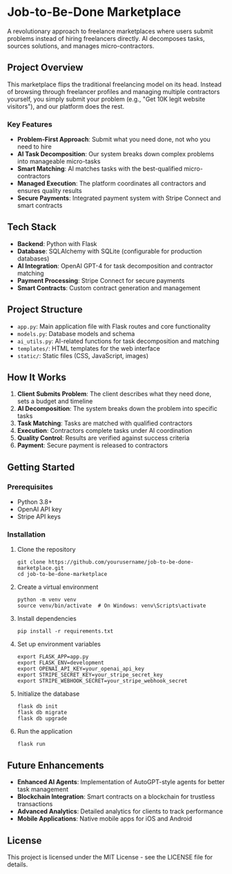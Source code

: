 
# Job-to-Be-Done Marketplace

A revolutionary approach to freelance marketplaces where users submit problems instead of hiring freelancers directly. AI decomposes tasks, sources solutions, and manages micro-contractors.

## Project Overview

This marketplace flips the traditional freelancing model on its head. Instead of browsing through freelancer profiles and managing multiple contractors yourself, you simply submit your problem (e.g., "Get 10K legit website visitors"), and our platform does the rest.

### Key Features

- **Problem-First Approach**: Submit what you need done, not who you need to hire
- **AI Task Decomposition**: Our system breaks down complex problems into manageable micro-tasks
- **Smart Matching**: AI matches tasks with the best-qualified micro-contractors
- **Managed Execution**: The platform coordinates all contractors and ensures quality results
- **Secure Payments**: Integrated payment system with Stripe Connect and smart contracts

## Tech Stack

- **Backend**: Python with Flask
- **Database**: SQLAlchemy with SQLite (configurable for production databases)
- **AI Integration**: OpenAI GPT-4 for task decomposition and contractor matching
- **Payment Processing**: Stripe Connect for secure payments
- **Smart Contracts**: Custom contract generation and management

## Project Structure

- `app.py`: Main application file with Flask routes and core functionality
- `models.py`: Database models and schema
- `ai_utils.py`: AI-related functions for task decomposition and matching
- `templates/`: HTML templates for the web interface
- `static/`: Static files (CSS, JavaScript, images)

## How It Works

1. **Client Submits Problem**: The client describes what they need done, sets a budget and timeline
2. **AI Decomposition**: The system breaks down the problem into specific tasks
3. **Task Matching**: Tasks are matched with qualified contractors
4. **Execution**: Contractors complete tasks under AI coordination
5. **Quality Control**: Results are verified against success criteria
6. **Payment**: Secure payment is released to contractors

## Getting Started

### Prerequisites

- Python 3.8+
- OpenAI API key
- Stripe API keys

### Installation

1. Clone the repository
   ```
   git clone https://github.com/yourusername/job-to-be-done-marketplace.git
   cd job-to-be-done-marketplace
   ```

2. Create a virtual environment
   ```
   python -m venv venv
   source venv/bin/activate  # On Windows: venv\Scripts\activate
   ```

3. Install dependencies
   ```
   pip install -r requirements.txt
   ```

4. Set up environment variables
   ```
   export FLASK_APP=app.py
   export FLASK_ENV=development
   export OPENAI_API_KEY=your_openai_api_key
   export STRIPE_SECRET_KEY=your_stripe_secret_key
   export STRIPE_WEBHOOK_SECRET=your_stripe_webhook_secret
   ```

5. Initialize the database
   ```
   flask db init
   flask db migrate
   flask db upgrade
   ```

6. Run the application
   ```
   flask run
   ```

## Future Enhancements

- **Enhanced AI Agents**: Implementation of AutoGPT-style agents for better task management
- **Blockchain Integration**: Smart contracts on a blockchain for trustless transactions
- **Advanced Analytics**: Detailed analytics for clients to track performance
- **Mobile Applications**: Native mobile apps for iOS and Android

## License

This project is licensed under the MIT License - see the LICENSE file for details.
